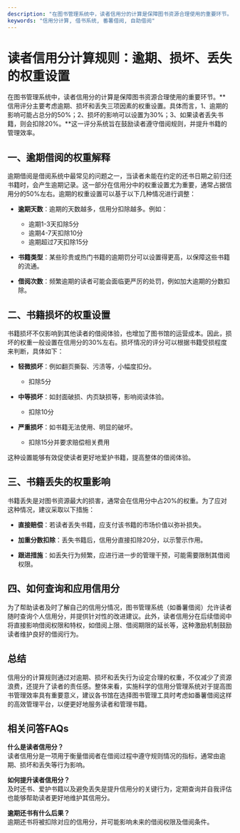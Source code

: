 ```yaml
---
description: "在图书管理系统中，读者信用分的计算是保障图书资源合理使用的重要环节。**信用评分主要考虑逾期、损坏和丢失三项因素的权重设置。具体而言，1、逾期的影响可能占总分的50%；2、损坏的影响可以设置为30%；3、如果读者丢失书籍，则会扣除20%。**这一评分系统旨在鼓励读者遵守借阅规则，并提升书籍的管理效率。"
keywords: "信用分计算, 借书系统, 番薯借阅, 自助借阅"
---
```

# 读者信用分计算规则：逾期、损坏、丢失的权重设置

在图书管理系统中，读者信用分的计算是保障图书资源合理使用的重要环节。**信用评分主要考虑逾期、损坏和丢失三项因素的权重设置。具体而言，1、逾期的影响可能占总分的50%；2、损坏的影响可以设置为30%；3、如果读者丢失书籍，则会扣除20%。**这一评分系统旨在鼓励读者遵守借阅规则，并提升书籍的管理效率。

## 一、逾期借阅的权重解释

逾期借阅是借阅系统中最常见的问题之一，当读者未能在约定的还书日期之前归还书籍时，会产生逾期记录。这一部分在信用分中的权重设置尤为重要，通常占据信用分的50%左右。逾期的权重设置可以基于以下几种情况进行调整：

- **逾期天数**：逾期的天数越多，信用分扣除越多。例如：
  - 逾期1-3天扣除5分
  - 逾期4-7天扣除10分
  - 逾期超过7天扣除15分
  
- **书籍类型**：某些珍贵或热门书籍的逾期罚分可以设置得更高，以保障这些书籍的流通。
  
- **借阅次数**：频繁逾期的读者可能会面临更严厉的处罚，例如加大逾期的分数扣除。

## 二、书籍损坏的权重设置

书籍损坏不仅影响到其他读者的借阅体验，也增加了图书馆的运营成本。因此，损坏的权重一般设置在信用分的30%左右。损坏情况的评分可以根据书籍受损程度来判断，具体如下：

- **轻微损坏**：例如翻页撕裂、污渍等，小幅度扣分。
  - 扣除5分

- **中等损坏**：如封面破损、内页缺损等，影响阅读体验。
  - 扣除10分

- **严重损坏**：如书籍无法使用、明显的破坏。
  - 扣除15分并要求赔偿相关费用

这种设置能够有效促使读者更好地爱护书籍，提高整体的借阅体验。

## 三、书籍丢失的权重影响

书籍丢失是对图书资源最大的损害，通常会在信用分中占20%的权重。为了应对这种情况，建议采取以下措施：

- **直接赔偿**：若读者丢失书籍，应支付该书籍的市场价值以弥补损失。
  
- **加重分数扣除**：丢失书籍后，信用分直接扣除20分，以示警示作用。

- **跟进措施**：如丢失行为频繁，应进行进一步的管理干预，可能需要限制其借阅权限。

## 四、如何查询和应用信用分

为了帮助读者及时了解自己的信用分情况，图书管理系统（如番薯借阅）允许读者随时查询个人信用分，并提供针对性的改进建议。此外，读者信用分在后续借阅中将直接影响借阅权限和特权，如借阅上限、借阅期限的延长等，这种激励机制鼓励读者维护良好的借阅行为。

## 总结

信用分的计算规则通过对逾期、损坏和丢失行为设定合理的权重，不仅减少了资源浪费，还提升了读者的责任感。整体来看，实施科学的信用分管理系统对于提高图书管理效率具有重要意义，建议各书馆在选择图书管理工具时考虑如番薯借阅这样的高效管理平台，以便更好地服务读者和管理书籍。

## 相关问答FAQs

**什么是读者信用分？**  
读者信用分是一项用于衡量借阅者在借阅过程中遵守规则情况的指标，通常由逾期、损坏和丢失等行为影响。

**如何提升读者信用分？**  
及时还书、爱护书籍以及避免丢失是提升信用分的关键行为，定期查询并自我评估也能够帮助读者更好地维护其信用分。

**逾期还书有什么后果？**  
逾期还书将被扣除对应的信用分，并可能影响未来的借阅权限及借阅条件。
